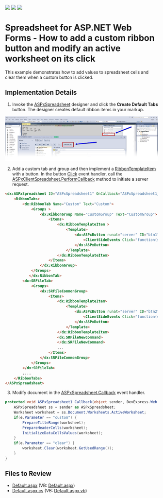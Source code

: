 <!-- default badges list -->
![](https://img.shields.io/endpoint?url=https://codecentral.devexpress.com/api/v1/VersionRange/134059977/19.2.3%2B)
[![](https://img.shields.io/badge/Open_in_DevExpress_Support_Center-FF7200?style=flat-square&logo=DevExpress&logoColor=white)](https://supportcenter.devexpress.com/ticket/details/T622138)
[![](https://img.shields.io/badge/📖_How_to_use_DevExpress_Examples-e9f6fc?style=flat-square)](https://docs.devexpress.com/GeneralInformation/403183)
<!-- default badges end -->
# Spreadsheet for ASP.NET Web Forms - How to add a custom ribbon button and modify an active worksheet on its click

This example demonstrates how to add values to spreadsheet cells and clear them when a custom button is clicked. 

## Implementation Details

1. Invoke the [ASPxSpreadsheet](https://docs.devexpress.com/AspNet/DevExpress.Web.ASPxSpreadsheet.ASPxSpreadsheet) designer and click the **Create Default Tabs** button. The designer creates default ribbon items in your markup.
  
![](spreadsheet-designer.png)

2. Add a custom tab and group and then implement a [RibbonTemplateItem](https://docs.devexpress.com/AspNet/DevExpress.Web.RibbonTemplateItem) with a button. In the button [Click](https://docs.devexpress.com/AspNet/js-ASPxClientButton.Click) event handler, call the [ASPxClientSpreadsheet.PerformCallback](https://docs.devexpress.com/AspNet/js-ASPxClientSpreadsheet.PerformCallback(parameter)) method to initiate a server request.

```aspx
<dx:ASPxSpreadsheet ID="ASPxSpreadsheet1" OnCallback="ASPxSpreadsheet1_Callback" ClientInstanceName="spreadSheet" runat="server" WorkDirectory="~/WorkDirectory">
    <RibbonTabs>
        <dx:RibbonTab Name="Custom" Text="Custom">
            <Groups >
                <dx:RibbonGroup Name="CustomGroup" Text="CustomGroup">                            
                    <Items>                                
                        <dx:RibbonTemplateItem >                                                                                               
                            <Template>                                       
                                <dx:ASPxButton runat="server" ID="btn1"  RenderMode="Link" Text="Send a callback" AutoPostBack="false">
                                    <ClientSideEvents Click="function(s,e){ spreadSheet.PerformCallback('custom'); }" />                                         
                                </dx:ASPxButton>                                            
                            </Template>
                        </dx:RibbonTemplateItem> 
                    </Items>                           
                </dx:RibbonGroup>
            </Groups>
           </dx:RibbonTab>
	    <dx:SRFileTab> 
			<Groups>		
				<dx:SRFileCommonGroup>		
					<Items>		
						<dx:RibbonTemplateItem>		
							<Template>		
								<dx:ASPxButton runat="server" ID="btn2"  RenderMode="Link" Text="Clear cells" AutoPostBack="false">		
									<ClientSideEvents Click="function(s,e){ spreadSheet.PerformCallback('clear'); }" />		
								</dx:ASPxButton>		
							</Template>		
						</dx:RibbonTemplateItem>		
						<dx:SRFileNewCommand>		
						</dx:SRFileNewCommand>		
						...
					</Items>
				</dx:SRFileCommonGroup>
			</Groups>
	    </dx:SRFileTab>		
		....
	</RibbonTabs>
</ASPxSpreadsheet>
```


3. Modify document in the [ASPxSpreadsheet.Callback](https://docs.devexpress.com/AspNet/DevExpress.Web.ASPxSpreadsheet.ASPxSpreadsheet.Callback) event handler.


```cs
protected void ASPxSpreadsheet1_Callback(object sender, DevExpress.Web.CallbackEventArgsBase e) {
    ASPxSpreadsheet ss = sender as ASPxSpreadsheet;
    Worksheet worksheet = ss.Document.Worksheets.ActiveWorksheet;
    if(e.Parameter == "custom") {
        PrepareTitleRange(worksheet);
        PrepareHeaderCells(worksheet);
        InitializeDataCellsValues(worksheet);
    }
    if(e.Parameter == "clear") {
        worksheet.Clear(worksheet.GetUsedRange());
    }
}
```

## Files to Review

* [Default.aspx](./CS/Default.aspx) (VB: [Default.aspx](./VB/Default.aspx))
* [Default.aspx.cs](./CS/Default.aspx.cs) (VB: [Default.aspx.vb](./VB/Default.aspx.vb))


